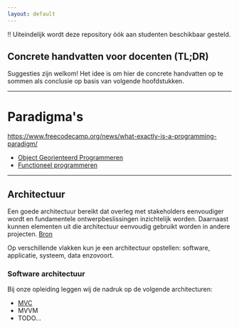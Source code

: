 ```yaml
---
layout: default
---
```


  !! Uiteindelijk wordt deze repository óók aan studenten beschikbaar gesteld.

## Concrete handvatten voor docenten (TL;DR)

Suggesties zijn welkom! Het idee is om hier de concrete handvatten op te sommen als conclusie op basis van volgende hoofdstukken.

---

# Paradigma's
https://www.freecodecamp.org/news/what-exactly-is-a-programming-paradigm/

- [Object Georienteerd Programmeren](paradigmas/oo)
- [Functioneel programmeren](paradigmas/f)

---

## Architectuur
Een goede architectuur bereikt dat overleg met stakeholders eenvoudiger wordt en fundamentele ontwerpbeslissingen inzichtelijk worden. Daarnaast kunnen elementen uit die architectuur eenvoudig gebruikt worden in andere projecten. [Bron](https://nl.wikipedia.org/wiki/Software-architectuur)

Op verschillende vlakken kun je een architectuur opstellen: software, applicatie, systeem, data enzovoort.

### Software architectuur
Bij onze opleiding leggen wij de nadruk op de volgende architecturen:

- [MVC](Architectuur/Software/MVC)
- MVVM
- TODO...
